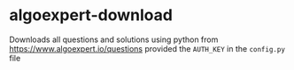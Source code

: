 # algoexpert-download
Downloads all questions and solutions using python from https://www.algoexpert.io/questions provided the `AUTH_KEY` in the `config.py` file
